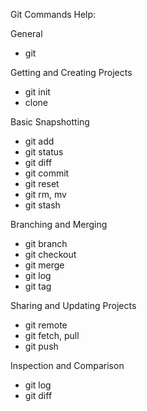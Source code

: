 Git Commands Help:

General
- git

Getting and Creating Projects
- git init
- clone

Basic Snapshotting
- git add
- git status
- git diff
- git commit
- git reset
- git rm, mv
- git stash

Branching and Merging
- git branch
- git checkout
- git merge
- git log
- git tag

Sharing and Updating Projects
- git remote
- git fetch, pull
- git push

Inspection and Comparison
- git log
- git diff 
